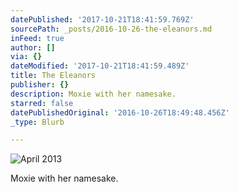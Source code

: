 ```yaml
---
datePublished: '2017-10-21T18:41:59.769Z'
sourcePath: _posts/2016-10-26-the-eleanors.md
inFeed: true
author: []
via: {}
dateModified: '2017-10-21T18:41:59.489Z'
title: The Eleanors
publisher: {}
description: Moxie with her namesake.
starred: false
datePublishedOriginal: '2016-10-26T18:49:48.456Z'
_type: Blurb

---
```

![April 2013](https://the-grid-user-content.s3-us-west-2.amazonaws.com/03d25870-0057-4431-a4d7-36c19f3f81d0.jpg)

Moxie with her namesake.